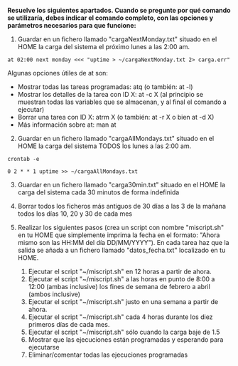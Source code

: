 **Resuelve los siguientes apartados. Cuando se pregunte por qué comando se utilizaría, debes indicar el comando completo, con las opciones y parámetros necesarios para que funcione:**

1. Guardar en un fichero llamado "cargaNextMonday.txt" situado en el HOME la carga del sistema el próximo lunes a las 2:00 am.
```
at 02:00 next monday <<< "uptime > ~/cargaNextMonday.txt 2> carga.err"
```
Algunas opciones útiles de at son:

- Mostrar todas las tareas programadas: atq     (o también: at -l)
- Mostrar los detalles de la tarea con ID X: at -c X (al principio se muestran todas las variables que se almacenan, y al final el comando a ejecutar)
- Borrar una tarea con ID X: atrm X (o también: at -r X  o bien  at -d X)
- Más información sobre at: man at

2. Guardar en un fichero llamado "cargaAllMondays.txt" situado en el HOME la carga del sistema TODOS los lunes a las 2:00 am.
```
crontab -e
```
```
0 2 * * 1 uptime >> ~/cargaAllMondays.txt
```
3. Guardar en un fichero llamado "carga30min.txt" situado en el HOME la carga del sistema cada 30 minutos de forma indefinida
4. Borrar todos los ficheros más antiguos de 30 días a las 3 de la mañana todos los días 10, 20 y 30 de cada mes
5. Realizar los siguientes pasos (crea un script con nombre "miscript.sh" en tu HOME que simplemente imprima la fecha en el formato: "Ahora mismo son las HH:MM del día DD/MM/YYYY"). En cada tarea haz que la salida se añada a un fichero llamado "datos_fecha.txt" localizado en tu HOME.

    1. Ejecutar el script "~/miscript.sh" en 12 horas a partir de ahora.
    2. Ejecutar el script "~/miscript.sh" a las horas en punto de 8:00 a 12:00 (ambas inclusive) los fines de semana de febrero a abril (ambos inclusive)
    3. Ejecutar el script "~/miscript.sh" justo en una semana a partir de ahora.
    4. Ejecutar el script "~/miscript.sh" cada 4 horas durante los diez primeros días de cada mes.
    5. Ejecutar el script "~/miscript.sh" sólo cuando la carga baje de 1.5
    6. Mostrar que las ejecuciones están programadas y esperando para ejecutarse
    7. Eliminar/comentar todas las ejecuciones programadas